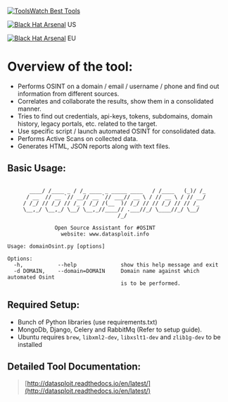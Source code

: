 [![ToolsWatch Best Tools](https://www.toolswatch.org/badges/toptools/2016.svg)](https://www.toolswatch.org/2013/12/2013-top-security-tools-as-voted-by-toolswatch-org-readers/)

[![Black Hat Arsenal](https://www.toolswatch.org/badges/arsenal/2016.svg)](https://www.blackhat.com/us-16/arsenal.html#datasploit) US

[![Black Hat Arsenal](https://www.toolswatch.org/badges/arsenal/2016.svg)](https://www.blackhat.com/us-16/arsenal.html#datasploit) EU




# Overview of the tool:

* Performs OSINT on a domain / email / username / phone and find out information from different sources.
* Correlates and collaborate the results, show them in a consolidated manner.
* Tries to find out credentials, api-keys, tokens, subdomains, domain history, legacy portals, etc. related to the target.
* Use specific script / launch automated OSINT for consolidated data.
* Performs Active Scans on collected data.
* Generates HTML, JSON reports along with text files.
 
## Basic Usage:

```

	   ____/ /____ _ / /_ ____ _ _____ ____   / /____   (_)/ /_
	  / __  // __ `// __// __ `// ___// __ \ / // __ \ / // __/
	 / /_/ // /_/ // /_ / /_/ /(__  )/ /_/ // // /_/ // // /_  
	 \__,_/ \__,_/ \__/ \__,_//____// .___//_/ \____//_/ \__/  
	                               /_/                        
						
         	   Open Source Assistant for #OSINT            
                 website: www.datasploit.info               
	
Usage: domainOsint.py [options]

Options:
  -h,	    	--help			    show this help message and exit
  -d DOMAIN,	--domain=DOMAIN		Domain name against which automated Osint 
                                    is to be performed.

```

## Required Setup:

* Bunch of Python libraries (use requirements.txt)
* MongoDb, Django, Celery and RabbitMq (Refer to setup guide).
* Ubuntu requires `brew`, `libxml2-dev`, `libxslt1-dev` and `zlib1g-dev` to be installed

## Detailed Tool Documentation:

> [http://datasploit.readthedocs.io/en/latest/](http://datasploit.readthedocs.io/en/latest/)


